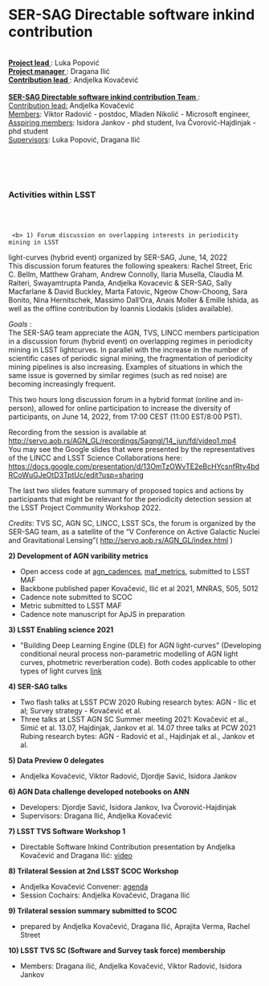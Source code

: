 


<h1> SER-SAG Directable software inkind contribution </h1>
<br>
<b> <u> Project lead </b> </u> : Luka Popović <br>
<b> <u> Project manager  </b> </u>: Dragana Ilić <br>
<b> <u> Contribution lead  </b> </u>: Andjelka Kovačević <br>  <br> 
<b> <u> SER-SAG Directable software inkind contribution Team</b> </u>:  <br> 
<u> Contribution lead:</u> Andjelka Kovačević <br> 
<u> Members</u>: Viktor Radović - postdoc, Mladen Nikolić - Microsoft engineer, <br> 
<u> Asspiring members</u>: Isidora Jankov - phd student, Iva Čvorović-Hajdinjak - phd student <br>
<u> Supervisors</u>: Luka Popović, Dragana Ilić <br> 
<br> <br>
<br>
  <br>
<h3> Activities within LSST </h3> <br> <br>


     <b> 1) Forum discussion on overlapping interests in periodicity mining in LSST
light-curves (hybrid event) organized by SER-SAG, June, 14, 2022 </b>
       <br >
       This discussion forum features the following speakers: Rachel Street, Eric
C. Bellm, Matthew Graham, Andrew Connolly, Ilaria Musella, Claudia M.
Raiteri, Swayamtrupta Panda, Andjelka Kovacevic & SER-SAG, Sally
Macfarlane & David Buckley, Marta Fatovic, Ngeow Chow-Choong, Sara Bonito,
Nina Hernitschek, Massimo Dall’Ora, Anais Moller & Emille Ishida, as
well as the offline contribution by Ioannis Liodakis (slides available).
<br> 

<i> Goals </i>: <br />
The SER-SAG team  appreciate the AGN, TVS, LINCC members  participation in a
discussion forum (hybrid event) on overlapping regimes in periodicity
mining in LSST lightcurves. In parallel with the increase in the number of
scientific cases of periodic signal mining, the fragmentation of
periodicity mining pipelines is also increasing. Examples of situations in
which the same
issue is governed by similar regimes (such as red noise) are becoming
increasingly frequent. <br />

This two hours long  discussion forum  in a hybrid format (online and
in-person), allowed for online participation to increase the diversity of
participants, on June 14, 2022, from 17:00 CEST (11:00 EST/8:00 PST). <br />


Recording from the session is available at
<a href="http://servo.aob.rs/AGN_GL/recordings/5agngl/14_jun/fd/video1.mp4"> http://servo.aob.rs/AGN_GL/recordings/5agngl/14_jun/fd/video1.mp4 </a>
<br />
You may see the Google slides that were presented by the representatives
of the LINCC and LSST Science Collaborations here:
 <a href="https://docs.google.com/presentation/d/13OmTzOWvTE2eBcHYcsnfRty4bdRCoWuGJeOtD3TptUc/edit?usp=sharing"> https://docs.google.com/presentation/d/13OmTzOWvTE2eBcHYcsnfRty4bdRCoWuGJeOtD3TptUc/edit?usp=sharing
 </a> <br />

The last two slides  feature summary of proposed topics and actions by
participants that might be relevant for the periodicity detection session
at the LSST Project Community Workshop 2022. <br /> 

<i>Credits</i>: TVS SC, AGN SC, LINCC, LSST SCs, the forum is organized by the
SER-SAG team, as a satellite of the “V Conference on Active Galactic
Nuclei and Gravitational Lensing”( <a href="http://servo.aob.rs/AGN_GL/index.html"> http://servo.aob.rs/AGN_GL/index.html </a> )
</br>


<b>2) Development of AGN varibility metrics  </b>
 - Open access code at [agn_cadences](https://github.com/LSST-sersag/agn_cadences),
[maf_metrics](https://github.com/LSST-sersag/maf_metrics), submitted to LSST MAF
- Backbone published paper Kovačević, Ilić et al 2021, MNRAS, 505, 5012
- Cadence note submitted to SCOC
- Metric submitted to LSST MAF
- Cadence note manuscript for ApJS in preparation 

<b>3) LSST Enabling science 2021 </b> 
- "Building Deep Learning Engine (DLE) for AGN
light-curves" (Developing conditional neural process non-parametric
modelling of AGN light curves, photmetric reverberation code). Both codes applicable to
other types of light curves [link](https://github.com/LSST-sersag/dle/blob/main/README.md) 

<b>4) SER-SAG talks </b> 
- Two flash talks at LSST PCW 2020 Rubing research bytes: AGN - Ilic et al;
Survey strategy - Kovačević et al.
- Three talks at LSST AGN SC Summer meeting 2021:
Kovačević et al., Simić et al. 13.07, Hajdinjak, Jankov et al. 14.07
three talks at PCW 2021 Rubing research bytes: AGN - Radović et
al., Hajdinjak et al., Jankov et al. 

<b>5) Data Preview 0 delegates </b>
  - Andjelka Kovačević, Viktor Radović, Djordje Savić, Isidora Jankov 

<b>6) AGN Data challenge developed notebooks on ANN  </b>
 - Developers: Djordje Savić, Isidora Jankov, Iva Čvorović-Hajdinjak
  - Supervisors: Dragana Ilić, Andjelka Kovačević
 
<b>7) LSST TVS Software  Workshop 1 </b>
  - Directable Software Inkind Contribution presentation by Andjelka Kovačević and Dragana Ilić: [video](https://www.youtube.com/watch?v=Lag-DWiDuJM) 
  
<b> 8) Trilateral Session at 2nd LSST SCOC Workshop </b>
 - Andjelka Kovačević Convener: [agenda](https://project.lsst.org/meetings/scoc-sc-workshop2/agenda)
  - Session Cochairs: Andjelka Kovačević, Dragana Ilić 
  
  <b> 9) Trilateral session summary submitted to SCOC </b>
 - prepared by Andjelka Kovačević, Dragana Ilić, Aprajita Verma, Rachel Street 

<b> 10) LSST TVS SC (Software and Survey task force) membership </b>
 - Members: Dragana ilić, Andjelka Kovačević, Viktor Radović, Isidora Jankov 

